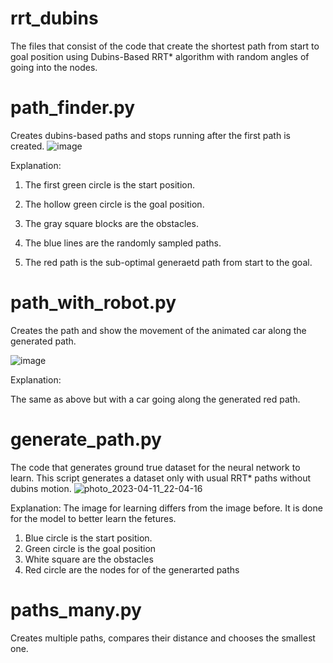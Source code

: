 # rrt_dubins
The files that consist of the code that create the shortest path from start to goal position using Dubins-Based RRT* algorithm with random angles of going into the nodes.



# path_finder.py 
Creates dubins-based paths and stops running after the first path is created.
![image](https://user-images.githubusercontent.com/47181212/231216252-dbfe68a0-dbc1-4999-8435-cb6c5439a7d0.png)

Explanation:

1) The first green circle is the start position.

2) The hollow green circle is the goal position.

3) The gray square blocks are the obstacles.

4) The blue lines are the randomly sampled paths.

5) The red path is the sub-optimal generaetd path from start to the goal.

# path_with_robot.py
Creates the path and show the movement of the animated car along the generated path.

![image](https://user-images.githubusercontent.com/47181212/231217619-ffbc47ec-913b-405d-af69-6584810b7448.png)

Explanation:

The same as above but with a car going along the generated red path.

# generate_path.py

The code that generates ground true dataset for the neural network to learn. This script generates a dataset only with usual RRT* paths without dubins motion.
![photo_2023-04-11_22-04-16](https://user-images.githubusercontent.com/47181212/231222454-6582472e-b9ab-441d-af33-35816acac147.jpg)

Explanation:
The image for learning differs from the image before. It is done for the model to better learn the fetures.
1) Blue circle is the start position.
2) Green circle is the goal position
3) White square are the obstacles
4) Red circle are the nodes for of the generarted paths


# paths_many.py 
Creates multiple paths, compares their distance and chooses the smallest one. 
